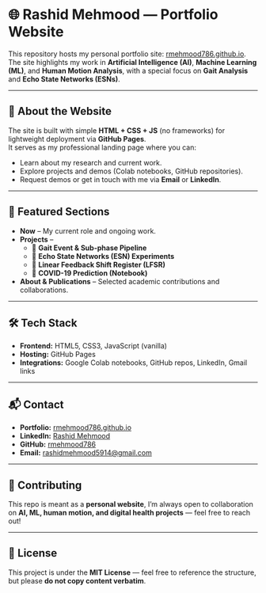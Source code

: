 # 🌐 Rashid Mehmood — Portfolio Website

This repository hosts my personal portfolio site: [rmehmood786.github.io](https://rmehmood786.github.io).  
The site highlights my work in **Artificial Intelligence (AI)**, **Machine Learning (ML)**, and **Human Motion Analysis**, with a special focus on **Gait Analysis** and **Echo State Networks (ESNs)**.  

---

## 🚀 About the Website
The site is built with simple **HTML + CSS + JS** (no frameworks) for lightweight deployment via **GitHub Pages**.  
It serves as my professional landing page where you can:
- Learn about my research and current work.
- Explore projects and demos (Colab notebooks, GitHub repositories).
- Request demos or get in touch with me via **Email** or **LinkedIn**.

---

## 📂 Featured Sections
- **Now** – My current role and ongoing work.  
- **Projects** –  
  - 🧍 **Gait Event & Sub-phase Pipeline**  
  - 🧮 **Echo State Networks (ESN) Experiments**  
  - 🔐 **Linear Feedback Shift Register (LFSR)**  
  - 🦠 **COVID-19 Prediction (Notebook)**  
- **About & Publications** – Selected academic contributions and collaborations.

---

## 🛠️ Tech Stack
- **Frontend:** HTML5, CSS3, JavaScript (vanilla)  
- **Hosting:** GitHub Pages  
- **Integrations:** Google Colab notebooks, GitHub repos, LinkedIn, Gmail links  

---

## 📬 Contact
- **Portfolio:** [rmehmood786.github.io](https://rmehmood786.github.io)  
- **LinkedIn:** [Rashid Mehmood](https://www.linkedin.com/in/rashid-mehmood-aimachinelearningengineer)  
- **GitHub:** [rmehmood786](https://github.com/rmehmood786)  
- **Email:** rashidmehmood5914@gmail.com  

---

## 🤝 Contributing
This repo is meant as a **personal website**, I’m always open to collaboration on **AI, ML, human motion, and digital health projects** — feel free to reach out!

---

## 📄 License
This project is under the **MIT License** — feel free to reference the structure, but please **do not copy content verbatim**.
